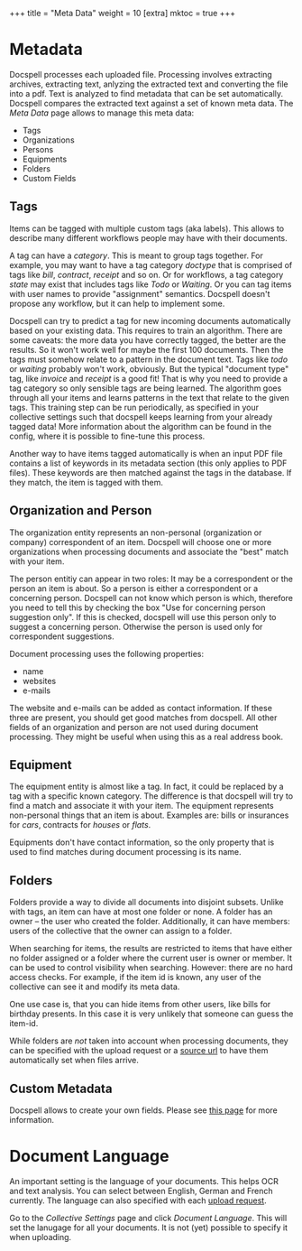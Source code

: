 +++
title = "Meta Data"
weight = 10
[extra]
mktoc = true
+++

# Metadata

Docspell processes each uploaded file. Processing involves extracting
archives, extracting text, anlyzing the extracted text and converting
the file into a pdf. Text is analyzed to find metadata that can be set
automatically. Docspell compares the extracted text against a set of
known meta data. The *Meta Data* page allows to manage this meta data:

- Tags
- Organizations
- Persons
- Equipments
- Folders
- Custom Fields

## Tags

Items can be tagged with multiple custom tags (aka labels). This
allows to describe many different workflows people may have with their
documents.

A tag can have a *category*. This is meant to group tags together. For
example, you may want to have a tag category *doctype* that is
comprised of tags like *bill*, *contract*, *receipt* and so on. Or for
workflows, a tag category *state* may exist that includes tags like
*Todo* or *Waiting*. Or you can tag items with user names to provide
"assignment" semantics. Docspell doesn't propose any workflow, but it
can help to implement some.

Docspell can try to predict a tag for new incoming documents
automatically based on your existing data. This requires to train an
algorithm. There are some caveats: the more data you have correctly
tagged, the better are the results. So it won't work well for maybe
the first 100 documents. Then the tags must somehow relate to a
pattern in the document text. Tags like *todo* or *waiting* probably
won't work, obviously. But the typical "document type" tag, like
*invoice* and *receipt* is a good fit! That is why you need to provide
a tag category so only sensible tags are being learned. The algorithm
goes through all your items and learns patterns in the text that
relate to the given tags. This training step can be run periodically,
as specified in your collective settings such that docspell keeps
learning from your already tagged data! More information about the
algorithm can be found in the config, where it is possible to
fine-tune this process.

Another way to have items tagged automatically is when an input PDF
file contains a list of keywords in its metadata section (this only
applies to PDF files). These keywords are then matched against the
tags in the database. If they match, the item is tagged with them.


## Organization and Person

The organization entity represents an non-personal (organization or
company) correspondent of an item. Docspell will choose one or more
organizations when processing documents and associate the "best" match
with your item.

The person entitiy can appear in two roles: It may be a correspondent
or the person an item is about. So a person is either a correspondent
or a concerning person. Docspell can not know which person is which,
therefore you need to tell this by checking the box "Use for
concerning person suggestion only". If this is checked, docspell will
use this person only to suggest a concerning person. Otherwise the
person is used only for correspondent suggestions.

Document processing uses the following properties:

- name
- websites
- e-mails

The website and e-mails can be added as contact information. If these
three are present, you should get good matches from docspell. All
other fields of an organization and person are not used during
document processing. They might be useful when using this as a real
address book.


## Equipment

The equipment entity is almost like a tag. In fact, it could be
replaced by a tag with a specific known category. The difference is
that docspell will try to find a match and associate it with your
item. The equipment represents non-personal things that an item is
about. Examples are: bills or insurances for *cars*, contracts for
*houses* or *flats*.

Equipments don't have contact information, so the only property that
is used to find matches during document processing is its name.


## Folders

Folders provide a way to divide all documents into disjoint subsets.
Unlike with tags, an item can have at most one folder or none. A
folder has an owner – the user who created the folder. Additionally,
it can have members: users of the collective that the owner can assign
to a folder.

When searching for items, the results are restricted to items that
have either no folder assigned or a folder where the current user is
owner or member. It can be used to control visibility when searching.
However: there are no hard access checks. For example, if the item id
is known, any user of the collective can see it and modify its meta
data.

One use case is, that you can hide items from other users, like bills
for birthday presents. In this case it is very unlikely that someone
can guess the item-id.

While folders are *not* taken into account when processing documents,
they can be specified with the upload request or a [source
url](@/docs/webapp/uploading.md#anonymous-upload) to have them
automatically set when files arrive.

## Custom Metadata

Docspell allows to create your own fields. Please see [this
page](@/docs/webapp/customfields.md) for more information.


# Document Language

An important setting is the language of your documents. This helps OCR
and text analysis. You can select between English, German and French
currently. The language can also specified with each [upload
request](@/docs/api/upload.md).

Go to the *Collective Settings* page and click *Document
Language*. This will set the lanugage for all your documents. It is
not (yet) possible to specify it when uploading.

